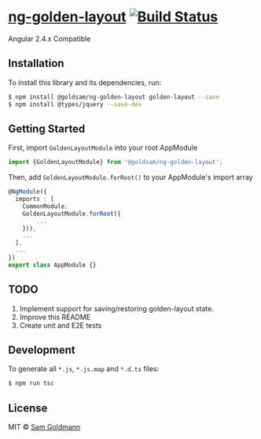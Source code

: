 
# [ng-golden-layout](https://github.com/goldsam/ng-golden-layout)  [![Build Status](https://travis-ci.org/goldsam/ng-golden-layout.svg?branch=master)](https://travis-ci.org/goldsam/ng-golden-layout)

Angular 2.4.x Compatible

## Installation

To install this library and its dependencies, run:

```bash
$ npm install @goldsam/ng-golden-layout golden-layout --save
$ npm install @types/jquery --save-dev
```

## Getting Started
First, import `GoldenLayoutModule` into your root AppModule

```typescript
import {GoldenLayoutModule} from '@goldsam/ng-golden-layout';
```

Then, add `GoldenLayoutModule.forRoot()` to your AppModule's import array

```typescript
@NgModule({
  imports : [
    CommonModule, 
    GoldenLayoutModule.forRoot({
        ...
    })), 
    ...
  ],
  ...
})
export class AppModule {}
```


## TODO
1. Implement support for saving/restoring golden-layout state.
2. Improve this README
3. Create unit and E2E tests

## Development

To generate all `*.js`, `*.js.map` and `*.d.ts` files:
 
```bash
$ npm run tsc
```

## License

MIT © [Sam Goldmann](sam.goldmann@gmail.com)
